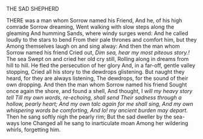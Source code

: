 THE SAD SHEPHERD

THERE was a man whom Sorrow named his Friend,
And he, of his high comrade Sorrow dreaming,
Went walking with slow steps along the gleaming
And humming Sands, where windy surges wend:
And he called loudly to the stars to bend
From their pale thrones and comfort him, but they
Among themselves laugh on and sing alway:
And then the man whom Sorrow named his friend
Cried out, *Dim sea, hear my most piteous story.!*
The sea Swept on and cried her old cry still,
Rolling along in dreams from hill to hill.
He fled the persecution of her glory
And, in a far-off, gentle valley stopping,
Cried all his story to the dewdrops glistening.
But naught they heard, for they are always listening,
The dewdrops, for the sound of their own dropping.
And then the man whom Sorrow named his friend
Sought once again the shore, and found a shell,
And thought, I *will my heavy story tell*
*Till my own words, re-echoing, shall send*
*Their sadness through a hollow, pearly heart;*
*And my own talc again for me shall sing,*
*And my own whispering words be comforting,*
*And lo! my ancient burden may depart.*
Then he sang softly nigh the pearly rim;
But the sad dweller by the sea-ways lone
Changed all he sang to inarticulate moan
Among her wildering whirls, forgetting him.
